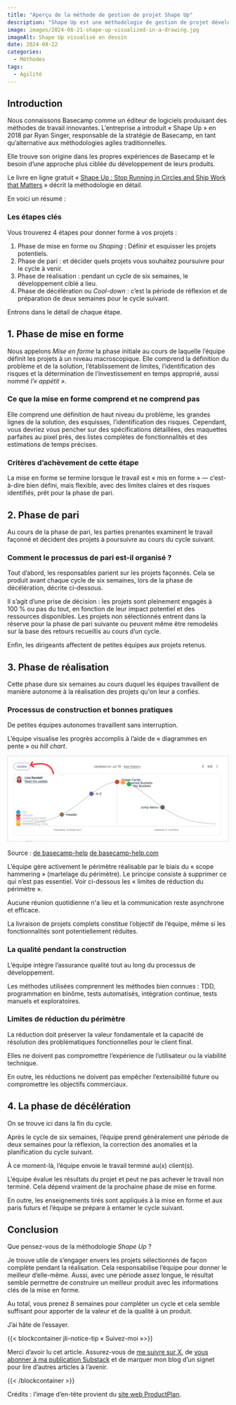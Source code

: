 ```yaml
---
title: "Aperçu de la méthode de gestion de projet Shape Up"
description: "Shape Up est une méthodologie de gestion de projet développée par Basecamp en 2018."
image: images/2024-08-21-shape-up-visualized-in-a-drawing.jpg
imageAlt: Shape Up visualisé en dessin
date: 2024-08-22
categories:
  - Méthodes
tags:
  - Agilité
---
```


## Introduction

Nous connaissons Basecamp comme un éditeur de logiciels produisant des méthodes de travail innovantes. L’entreprise a introduit « Shape Up » en 2018 par Ryan Singer, responsable de la stratégie de Basecamp, en tant qu’alternative aux méthodologies agiles traditionnelles.

Elle trouve son origine dans les propres expériences de Basecamp et le besoin d’une approche plus ciblée du développement de leurs produits.

Le livre en ligne gratuit « [Shape Up : Stop Running in Circles and Ship Work that Matters](https://basecamp.com/shapeup) » décrit la méthodologie en détail.

En voici un résumé :

### Les étapes clés

Vous trouverez 4 étapes pour donner forme à vos projets :

1. Phase de mise en forme ou *Shaping* : Définir et esquisser les projets potentiels.
2. Phase de pari : et décider quels projets vous souhaitez poursuivre pour le cycle à venir.
3. Phase de réalisation : pendant un cycle de six semaines, le développement ciblé a lieu.
4. Phase de décélération ou *Cool-down* : c’est la période de réflexion et de préparation de deux semaines pour le cycle suivant.

Entrons dans le détail de chaque étape.

## 1. Phase de mise en forme

Nous appelons _Mise en forme_ la phase initiale au cours de laquelle l’équipe définit les projets à un niveau macroscopique. Elle comprend la définition du problème et de la solution, l’établissement de limites, l’identification des risques et la détermination de l’investissement en temps approprié, aussi nommé _l’« appétit »_.

### Ce que la mise en forme comprend et ne comprend pas

Elle comprend une définition de haut niveau du problème, les grandes lignes de la solution, des esquisses, l’identification des risques.
Cependant, vous devriez vous pencher sur des spécifications détaillées, des maquettes parfaites au pixel près, des listes complètes de fonctionnalités et des estimations de temps précises.

### Critères d’achèvement de cette étape

La mise en forme se termine lorsque le travail est « mis en forme » — c’est-à-dire bien défini, mais flexible, avec des limites claires et des risques identifiés, prêt pour la phase de pari.

## 2. Phase de pari

Au cours de la phase de pari, les parties prenantes examinent le travail façonné et décident des projets à poursuivre au cours du cycle suivant.

### Comment le processus de pari est-il organisé ?

Tout d’abord, les responsables parient sur les projets façonnés. Cela se produit avant chaque cycle de six semaines, lors de la phase de décélération, décrite ci-dessous.

Il s’agit d’une prise de décision : les projets sont pleinement engagés à 100 % ou pas du tout, en fonction de leur impact potentiel et des ressources disponibles. Les projets non sélectionnés entrent dans la réserve pour la phase de pari suivante ou peuvent même être remodelés sur la base des retours recueillis au cours d’un cycle.

Enfin, les dirigeants affectent de petites équipes aux projets retenus.

## 3. Phase de réalisation

Cette phase dure six semaines au cours duquel les équipes travaillent de manière autonome à la réalisation des projets qu'on leur a confiés.

### Processus de construction et bonnes pratiques

De petites équipes autonomes travaillent sans interruption.

L’équipe visualise les progrès accomplis à l’aide de « diagrammes en pente » ou _hill chart_.

![Example](images/hill-chart-example.png)

Source : [de basecamp-help](images/hill-chart-example.png) [de basecamp-help.com](https://3.basecamp-help.com/article/412-hill-charts)

L’équipe gère activement le périmètre réalisable par le biais du « scope hammering » (martelage du périmètre). Le principe consiste à supprimer ce qui n’est pas essentiel. Voir ci-dessous les « limites de réduction du périmètre ».

Aucune réunion quotidienne n'a lieu et la communication reste asynchrone et efficace.

La livraison de projets complets constitue l’objectif de l’équipe, même si les fonctionnalités sont potentiellement réduites.

### La qualité pendant la construction

L’équipe intègre l’assurance qualité tout au long du processus de développement.

Les méthodes utilisées comprennent les méthodes bien connues : TDD, programmation en binôme, tests automatisés, intégration continue, tests manuels et exploratoires.

### Limites de réduction du périmètre

La réduction doit préserver la valeur fondamentale et la capacité de résolution des problématiques fonctionnelles pour le client final.

Elles ne doivent pas compromettre l’expérience de l’utilisateur ou la viabilité technique.

En outre, les réductions ne doivent pas empêcher l’extensibilité future ou compromettre les objectifs commerciaux.

## 4. La phase de décélération

On se trouve ici dans la fin du cycle.

Après le cycle de six semaines, l’équipe prend généralement une période de deux semaines pour la réflexion, la correction des anomalies et la planification du cycle suivant.

À ce moment-là, l’équipe envoie le travail terminé au(x) client(s).

L’équipe évalue les résultats du projet et peut ne pas achever le travail non terminé. Cela dépend vraiment de la prochaine phase de mise en forme.

En outre, les enseignements tirés sont appliqués à la mise en forme et aux paris futurs et l’équipe se prépare à entamer le cycle suivant.

## Conclusion

Que pensez-vous de la méthodologie *Shape Up* ?

Je trouve utile de s’engager envers les projets sélectionnés de façon complète pendant la réalisation. Cela responsabilise l’équipe pour donner le meilleur d’elle-même. Aussi, avec une période assez longue, le résultat semble permettre de construire un meilleur produit avec les informations clés de la mise en forme.

Au total, vous prenez 8 semaines pour compléter un cycle et cela semble suffisant pour apporter de la valeur et de la qualité à un produit.

J’ai hâte de l’essayer.

{{< blockcontainer jli-notice-tip « Suivez-moi »>}}

Merci d’avoir lu cet article. Assurez-vous de [me suivre sur X](https://x.com/LitzlerJeremie), de [vous abonner à ma publication Substack](https://iamjeremie.substack.com/) et de marquer mon blog d’un signet pour lire d’autres articles à l’avenir.

{{< /blockcontainer >}}

Crédits : l’image d’en-tête provient du [site web ProductPlan](https://www.productplan.com/glossary/shape-up-method/).
